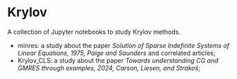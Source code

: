 # Krylov

A collection of  Jupyter notebooks to study Krylov methods.

- minres: a study  about the paper *Solution of Sparse Indefinite Systems of Linear Equations, 1975, Paige and Saunders* and correlated articles;
- Krylov_CLS: a study about the paper  *Towards understanding CG and GMRES through examples, 2024, Carson, Liesen, and  Strakoš*;
  